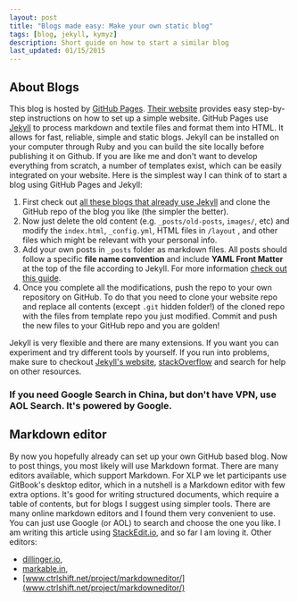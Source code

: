 ```yaml
---
layout: post
title: "Blogs made easy: Make your own static blog"
tags: [blog, jekyll, kymyz]
description: Short guide on how to start a similar blog
last_updated: 01/15/2015
---
```


## About Blogs ##

This blog is hosted by [GitHub Pages](https://pages.github.com/). [Their website](https://pages.github.com/) provides easy step-by-step instructions on how to set up a simple website. GitHub Pages use [Jekyll](http://jekyllrb.com/) to process markdown and textile files and format them into HTML. It allows for fast, reliable, simple and static blogs. Jekyll can be installed on your computer through Ruby and you can build the site locally before publishing it on Github. If you are like me and don't want to develop everything from scratch, a number of templates exist, which can be easily integrated on your website. Here is the simplest way I can think of to start a blog using GitHub Pages and Jekyll:

1. First check out [all these blogs that already use Jekyll](https://github.com/jekyll/jekyll/wiki/sites) and clone the GitHub repo of the blog you like (the simpler the better).
2. Now just delete the old content (e.g. `_posts/old-posts`, `images/`, etc) and modify the `index.html`, `_config.yml`, HTML files in `/layout` , and other files which might be relevant with your personal info.
3. Add your own posts in `_posts` folder as markdown files. All posts should follow a specific **file name convention** and include **YAML Front Matter** at the top of the file according to Jekyll. For more information [check out this guide](http://jekyllrb.com/docs/posts/). 
4. Once you complete all the modifications, push the repo to your own repository on GitHub. To do that you need to clone your website repo and replace all contents (except `.git` hidden folder!) of the cloned repo with the files from template repo you just modified. Commit and push the new files to your GitHub repo and you are golden!

Jekyll is very flexible and there are many extensions. If you want you can experiment and try different tools by yourself. If you run into problems, make sure to checkout [Jekyll's website](http://jekyllrb.com/), [stackOverflow](http://stackoverflow.com/) and search for help on other resources. 

### If you need Google Search in China, but don't have VPN, use AOL Search. It's powered by Google. ###

## Markdown editor ##

By now you hopefully already can set up your own GitHub based blog. Now to post things, you most likely will use Markdown format. There are many editors available, which support Markdown. For XLP we let participants use GitBook's desktop editor, which in a nutshell is a Markdown editor with few extra options. It's good for writing structured documents, which require a table of contents, but for blogs I suggest using simpler tools. There are many online markdown editors and I found them very convenient to use. You can just use Google (or AOL) to search and choose the one you like. I am writing this article using [StackEdit.io](https://stackedit.io/), and so far I am loving it.
Other editors:

 -  [dillinger.io](dillinger.io),
 -  [markable.in](markable.in), 
 - [www.ctrlshift.net/project/markdowneditor/](www.ctrlshift.net/project/markdowneditor/)





